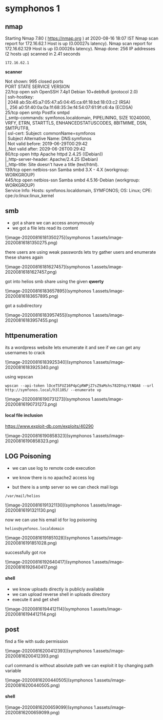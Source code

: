 # symphonos 1



## nmap



Starting Nmap 7.80 ( https://nmap.org ) at 2020-08-16 18:07 IST
Nmap scan report for 172.16.62.1
Host is up (0.00027s latency).
Nmap scan report for 172.16.62.129
Host is up (0.00026s latency).
Nmap done: 256 IP addresses (2 hosts up) scanned in 2.41 seconds

```
172.16.62.1
```

**scanner**

Not shown: 995 closed ports                                                                                                                                              
PORT    STATE SERVICE     VERSION                                                                                                                                        
22/tcp  open  ssh         OpenSSH 7.4p1 Debian 10+deb9u6 (protocol 2.0)                                                                                                  
| ssh-hostkey:                                                                                                                                                           
|   2048 ab:5b:45:a7:05:47:a5:04:45:ca:6f:18:bd:18:03:c2 (RSA)                                                                                                           
|_  256 a0:5f:40:0a:0a:1f:68:35:3e:f4:54:07:61:9f:c6:4a (ECDSA)                                                                                                          
25/tcp  open  smtp        Postfix smtpd                                                                                                                                  
|_smtp-commands: symfonos.localdomain, PIPELINING, SIZE 10240000, VRFY, ETRN, STARTTLS, ENHANCEDSTATUSCODES, 8BITMIME, DSN, SMTPUTF8,                                    
| ssl-cert: Subject: commonName=symfonos                                                                                                                                 
| Subject Alternative Name: DNS:symfonos                                                                                                                                 
| Not valid before: 2019-06-29T00:29:42                                                                                                                                  
|_Not valid after:  2029-06-26T00:29:42                                                                                                                                  
80/tcp  open  http        Apache httpd 2.4.25 ((Debian))                                                                                                                 
|_http-server-header: Apache/2.4.25 (Debian)                                                                                                                             
|_http-title: Site doesn't have a title (text/html).                                                                                                                     
139/tcp open  netbios-ssn Samba smbd 3.X - 4.X (workgroup: WORKGROUP)                                                                                                    
445/tcp open  netbios-ssn Samba smbd 4.5.16-Debian (workgroup: WORKGROUP)                                                                                                
Service Info: Hosts:  symfonos.localdomain, SYMFONOS; OS: Linux; CPE: cpe:/o:linux:linux_kernel                                                                          







## smb



- got a share we can access anonymously
- we got a file lets read its content



![image-20200816181350275](symphonos 1.assets/image-20200816181350275.png)



there users are using weak passwords lets try gather users and enumerate these shares again

![image-20200816181627457](symphonos 1.assets/image-20200816181627457.png)



got into helios smb share using the given **qwerty**

![image-20200816183657895](symphonos 1.assets/image-20200816183657895.png)



got a subdirectory

![image-20200816183957455](symphonos 1.assets/image-20200816183957455.png)





## httpenumeration

its a wordpress website lets enumerate it and see if we can get any usernames to crack

![image-20200816183925340](symphonos 1.assets/image-20200816183925340.png)





using wpscan

```
wpscan --api-token lOceTSFUZ16P4pCpRWPjZ7sZ9aMshs782DYqLYtNQA8 --url http://symfonos.local/h3l105/ --enumerate vp
```

![image-20200816190731273](symphonos 1.assets/image-20200816190731273.png)





#### local file inclusion

https://www.exploit-db.com/exploits/40290

![image-20200816190858323](symphonos 1.assets/image-20200816190858323.png)







## LOG Poisoning

- we can use log to remote code execution
- we know there is no apache2 access log

- but there is a smtp server so we can check mail logs

```
/var/mail/helios
```

![image-20200816191321130](symphonos 1.assets/image-20200816191321130.png)



now we can use his email id for log poisoning

```
helios@symfonos.localdomain
```

![image-20200816191851028](symphonos 1.assets/image-20200816191851028.png)



successfully got rce

![image-20200816192640417](symphonos 1.assets/image-20200816192640417.png)





#### shell

- we know uploads directly is publicly available
- we can upload reverse shell in uploads directory
- execute it and get shell

![image-20200816194412114](symphonos 1.assets/image-20200816194412114.png)



## post



find a file with sudo permission

![image-20200816200412393](symphonos 1.assets/image-20200816200412393.png)



curl command is without absolute path we can exploit it by changing path variable

![image-20200816200440505](symphonos 1.assets/image-20200816200440505.png)



#### shell

![image-20200816200659099](symphonos 1.assets/image-20200816200659099.png)